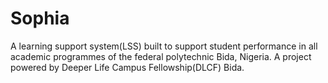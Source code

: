 # Sophia
A learning support system(LSS) built to support student performance in all academic programmes of the federal polytechnic Bida, Nigeria. A project powered by Deeper Life Campus Fellowship(DLCF) Bida.
